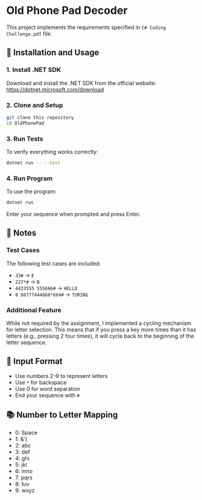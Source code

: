 # Old Phone Pad Decoder

This project implements the requirements specified in `C# Coding Challenge.pdf` file.

## 🚀 Installation and Usage

### 1. Install .NET SDK

Download and install the .NET SDK from the official website:
https://dotnet.microsoft.com/download

### 2. Clone and Setup

```bash
git clone this repository
cd OldPhonePad
```

### 3. Run Tests

To verify everything works correctly:

```bash
dotnet run -- --test
```

### 4. Run Program

To use the program:

```bash
dotnet run
```

Enter your sequence when prompted and press Enter.

## 📝 Notes

### Test Cases

The following test cases are included:

- `33#` → `E`
- `227*#` → `B`
- `4433555 555666#` → `HELLO`
- `8 88777444666*664#` → `TURING`

### Additional Feature

While not required by the assignment, I implemented a cycling mechanism for letter selection. This means that if you press a key more times than it has letters (e.g., pressing 2 four times), it will cycle back to the beginning of the letter sequence.

## 📝 Input Format

- Use numbers 2-9 to represent letters
- Use `*` for backspace
- Use 0 for word separation
- End your sequence with `#`

## 📚 Number to Letter Mapping

- 0: Space
- 1: &'(
- 2: abc
- 3: def
- 4: ghi
- 5: jkl
- 6: mno
- 7: pqrs
- 8: tuv
- 9: wxyz
